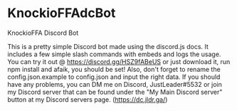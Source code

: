 # KnockioFFAdcBot
KnockioFFA Discord Bot

This is a pretty simple Discord bot made using the discord.js docs.
It includes a few simple slash commands with embeds and logs the usage.
You can try it out @ https://discord.gg/HSZ9fABeUS or just download it, run npm install and afaik, you should be set!
Also, don't forget to rename the config.json.example to config.json and input the right data.
If you should have any problems, you can DM me on Discord, JustLeader#5532 or join my Discord server that can be found under the "My Main Discord server" button at my Discord servers page. (https://dc.jldr.ga/)